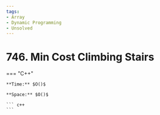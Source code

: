 ```yaml
---
tags:
- Array
- Dynamic Programming
- Unsolved
---
```



# 746. Min Cost Climbing Stairs

=== "C++"

    **Time:** $O()$

    **Space:** $O()$

    ``` c++
    ```